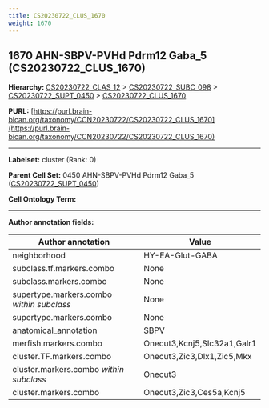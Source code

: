 ```yaml
---
title: CS20230722_CLUS_1670
weight: 1670
---
```

## 1670 AHN-SBPV-PVHd Pdrm12 Gaba_5 (CS20230722_CLUS_1670)
<b>Hierarchy: </b>
[CS20230722_CLAS_12](../CS20230722_CLAS_12) >
[CS20230722_SUBC_098](../CS20230722_SUBC_098) >
[CS20230722_SUPT_0450](../CS20230722_SUPT_0450) >
[CS20230722_CLUS_1670](../CS20230722_CLUS_1670)

**PURL:** [https://purl.brain-bican.org/taxonomy/CCN20230722/CS20230722_CLUS_1670](https://purl.brain-bican.org/taxonomy/CCN20230722/CS20230722_CLUS_1670)

---


**Labelset:** cluster (Rank: 0)

**Parent Cell Set:** 0450 AHN-SBPV-PVHd Pdrm12 Gaba_5 ([CS20230722_SUPT_0450](../CS20230722_SUPT_0450))



**Cell Ontology Term:** 

[MARKER GENES.]: #


---

[TRANSFERRED ANNOTATIONS.]: #


[AUTHOR ANNOTATION FIELDS.]: #


**Author annotation fields:**

| Author annotation | Value |
|-------------------|-------|
|neighborhood|HY-EA-Glut-GABA|
|subclass.tf.markers.combo|None|
|subclass.markers.combo|None|
|supertype.markers.combo _within subclass_|None|
|supertype.markers.combo|None|
|anatomical_annotation|SBPV|
|merfish.markers.combo|Onecut3,Kcnj5,Slc32a1,Galr1|
|cluster.TF.markers.combo|Onecut3,Zic3,Dlx1,Zic5,Mkx|
|cluster.markers.combo _within subclass_|Onecut3|
|cluster.markers.combo|Onecut3,Zic3,Ces5a,Kcnj5|
